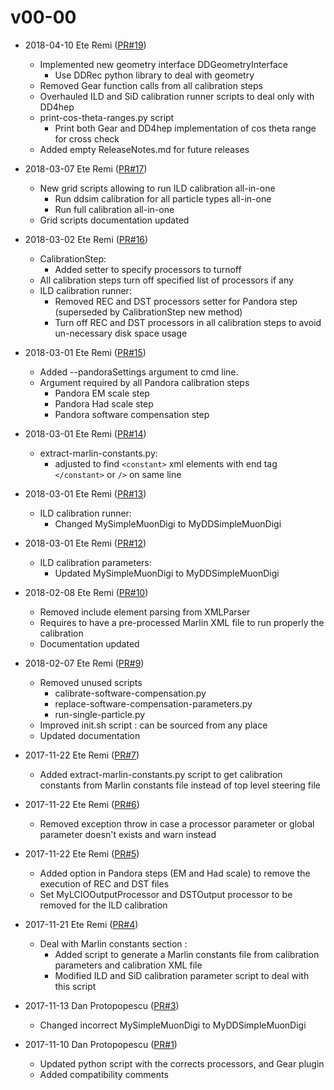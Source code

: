 # v00-00

* 2018-04-10 Ete Remi ([PR#19](https://github.com/iLCSoft/LCCalibration/pull/19))
  - Implemented new geometry interface DDGeometryInterface
      - Use DDRec python library to deal with geometry
  - Removed Gear function calls from all calibration steps
  - Overhauled ILD and SiD calibration runner scripts to deal only with DD4hep
  - print-cos-theta-ranges.py script
      - Print both Gear and DD4hep implementation of cos theta range for cross check
  - Added empty ReleaseNotes.md for future releases

* 2018-03-07 Ete Remi ([PR#17](https://github.com/iLCSoft/LCCalibration/pull/17))
  - New grid scripts allowing to run ILD calibration all-in-one
     - Run ddsim calibration for all particle types all-in-one
     - Run full calibration all-in-one
  - Grid scripts documentation updated

* 2018-03-02 Ete Remi ([PR#16](https://github.com/iLCSoft/LCCalibration/pull/16))
  - CalibrationStep:
    - Added setter to specify processors to turnoff
  - All calibration steps turn off specified list of processors if any
  - ILD calibration runner: 
    - Removed REC and DST processors setter for Pandora step (superseded by CalibrationStep new method)
    - Turn off REC and DST processors in all calibration steps to avoid un-necessary disk space usage

* 2018-03-01 Ete Remi ([PR#15](https://github.com/iLCSoft/LCCalibration/pull/15))
  - Added --pandoraSettings argument to cmd line. 
  - Argument required by all Pandora calibration steps
    - Pandora EM scale step
    - Pandora Had scale step 
    - Pandora software compensation step

* 2018-03-01 Ete Remi ([PR#14](https://github.com/iLCSoft/LCCalibration/pull/14))
  - extract-marlin-constants.py:
    - adjusted to find `<constant>` xml elements with end tag `</constant>` or `/>` on same line

* 2018-03-01 Ete Remi ([PR#13](https://github.com/iLCSoft/LCCalibration/pull/13))
  - ILD calibration runner: 
    - Changed MySimpleMuonDigi to MyDDSimpleMuonDigi

* 2018-03-01 Ete Remi ([PR#12](https://github.com/iLCSoft/LCCalibration/pull/12))
  - ILD calibration parameters:
    - Updated MySimpleMuonDigi to MyDDSimpleMuonDigi

* 2018-02-08 Ete Remi ([PR#10](https://github.com/iLCSoft/LCCalibration/pull/10))
  - Removed include element parsing from XMLParser
  - Requires to have a pre-processed Marlin XML file to run properly the calibration
  - Documentation updated

* 2018-02-07 Ete Remi ([PR#9](https://github.com/iLCSoft/LCCalibration/pull/9))
  - Removed unused scripts
     - calibrate-software-compensation.py 
     - replace-software-compensation-parameters.py 
     - run-single-particle.py
  - Improved init.sh script : can be sourced from any place
  - Updated documentation

* 2017-11-22 Ete Remi ([PR#7](https://github.com/iLCSoft/LCCalibration/pull/7))
  - Added extract-marlin-constants.py script to get calibration constants from Marlin constants file instead of top level steering file

* 2017-11-22 Ete Remi ([PR#6](https://github.com/iLCSoft/LCCalibration/pull/6))
  - Removed exception throw in case a processor parameter or global parameter doesn't exists and warn instead

* 2017-11-22 Ete Remi ([PR#5](https://github.com/iLCSoft/LCCalibration/pull/5))
  - Added option in Pandora steps (EM and Had scale) to remove the execution of REC and DST files
  - Set MyLCIOOutputProcessor and DSTOutput processor to be removed for the ILD calibration

* 2017-11-21 Ete Remi ([PR#4](https://github.com/iLCSoft/LCCalibration/pull/4))
  - Deal with Marlin constants section : 
    - Added script to generate a Marlin constants file from calibration parameters and calibration XML file
    - Modified ILD and SiD calibration parameter script to deal with this script

* 2017-11-13 Dan Protopopescu ([PR#3](https://github.com/iLCSoft/LCCalibration/pull/3))
  - Changed incorrect MySimpleMuonDigi to MyDDSimpleMuonDigi

* 2017-11-10 Dan Protopopescu ([PR#1](https://github.com/iLCSoft/LCCalibration/pull/1))
  - Updated python script with the corrects processors, and Gear plugin
  - Added compatibility comments
